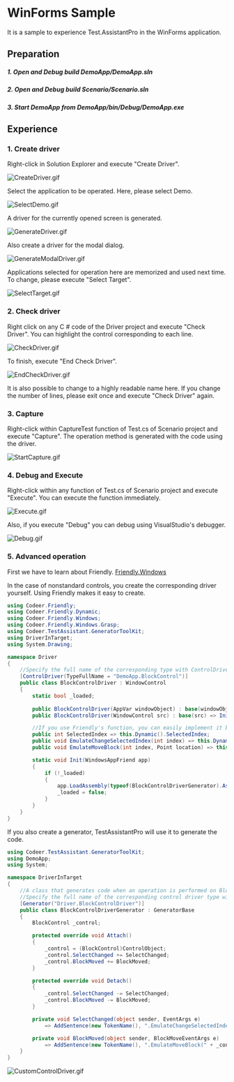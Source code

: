 # WinForms Sample
It is a sample to experience Test.AssistantPro in the WinForms application.

Preparation
-------------
##### 1. Open and Debug build DemoApp/DemoApp.sln
##### 2. Open and Debug build Scenario/Scenario.sln
##### 3. Start DemoApp from DemoApp/bin/Debug/DemoApp.exe

Experience
-------------
### 1. Create driver
Right-click in Solution Explorer and execute "Create Driver".

 ![CreateDriver.gif](Img/CreateDriver.gif)

Select the application to be operated. Here, please select Demo.

 ![SelectDemo.gif](Img/SelectDemo.gif)
 
 A driver for the currently opened screen is generated.

 ![GenerateDriver.gif](Img/GenerateDriver.gif)

Also create a driver for the modal dialog.

 ![GenerateModalDriver.gif](Img/GenerateModalDriver.gif)

Applications selected for operation here are memorized and used next time. To change, please execute "Select Target".

 ![SelectTarget.gif](Img/SelectTarget.gif)

### 2. Check driver
Right click on any C # code of the Driver project and execute "Check Driver". You can highlight the control corresponding to each line.

 ![CheckDriver.gif](Img/CheckDriver.gif)

To finish, execute "End Check Driver".

 ![EndCheckDriver.gif](Img/EndCheckDriver.gif)

It is also possible to change to a highly readable name here. If you change the number of lines, please exit once and execute "Check Driver" again.

### 3. Capture
Right-click within CaptureTest function of Test.cs of Scenario project and execute "Capture".
The operation method is generated with the code using the driver.

 ![StartCapture.gif](Img/StartCapture.gif)
 
### 4. Debug and Execute
Right-click within any function of Test.cs of Scenario project and execute "Execute".
You can execute the function immediately.

 ![Execute.gif](Img/Execute.gif)
 
Also, if you execute "Debug" you can debug using VisualStudio's debugger.

 ![Debug.gif](Img/Debug.gif)
 
### 5. Advanced operation
First we have to learn about Friendly.
[Friendly.Windows](https://github.com/Codeer-Software/Friendly.Windows "Title")

In the case of nonstandard controls, you create the corresponding driver yourself. Using Friendly makes it easy to create.
```csharp
using Codeer.Friendly;
using Codeer.Friendly.Dynamic;
using Codeer.Friendly.Windows;
using Codeer.Friendly.Windows.Grasp;
using Codeer.TestAssistant.GeneratorToolKit;
using DriverInTarget;
using System.Drawing;

namespace Driver
{
    //Specify the full name of the corresponding type with ControlDriverAttribute.
    [ControlDriver(TypeFullName = "DemoApp.BlockControl")]
    public class BlockControlDriver : WindowControl
    {
        static bool _loaded;
        
        public BlockControlDriver(AppVar windowObject) : base(windowObject) => Init(App);
        public BlockControlDriver(WindowControl src) : base(src) => Init(App);

        //If you use Friendly's function, you can easily implement it because you can call the internal API of another process.
        public int SelectedIndex => this.Dynamic().SelectedIndex;
        public void EmulateChangeSelectedIndex(int index) => this.Dynamic().SelectedIndex = index;
        public void EmulateMoveBlock(int index, Point location) => this.Dynamic().MoveBlock(index, location);

        static void Init(WindowsAppFriend app)
        {
            if (!_loaded)
            {
                app.LoadAssembly(typeof(BlockControlDriverGenerator).Assembly);
                _loaded = false;
            }
        }
    }
}
```
If you also create a generator, TestAssistantPro will use it to generate the code.
```csharp
using Codeer.TestAssistant.GeneratorToolKit;
using DemoApp;
using System;

namespace DriverInTarget
{
    //A class that generates code when an operation is performed on BlockControl.
    //Specify the full name of the corresponding control driver type with GeneratorAttribute.
    [Generator("Driver.BlockControlDriver")]
    public class BlockControlDriverGenerator : GeneratorBase
    {
        BlockControl _control;

        protected override void Attach()
        {
            _control = (BlockControl)ControlObject;
            _control.SelectChanged += SelectChanged;
            _control.BlockMoved += BlockMoved;
        }

        protected override void Detach()
        {
            _control.SelectChanged -= SelectChanged;
            _control.BlockMoved -= BlockMoved;
        }

        private void SelectChanged(object sender, EventArgs e)
            => AddSentence(new TokenName(), ".EmulateChangeSelectedIndex(" + _control.SelectedIndex, new TokenAsync(CommaType.Before), ");");

        private void BlockMoved(object sender, BlockMoveEventArgs e)
            => AddSentence(new TokenName(), ".EmulateMoveBlock(" + _control.SelectedIndex, $", new Point({e.MoveLocation.X}, {e.MoveLocation.Y})", new TokenAsync(CommaType.Before), ");");
    }
}
```

 ![CustomControlDriver.gif](Img/CustomControlDriver.gif)





